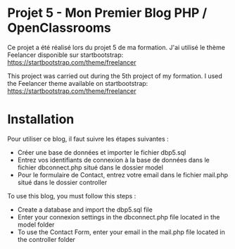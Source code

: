 # Projet 5 - Mon Premier Blog PHP / OpenClassrooms


Ce projet a été réalisé lors du projet 5 de ma formation. J'ai utilisé le thème Feelancer disponible sur startbootstrap: https://startbootstrap.com/theme/freelancer


This project was carried out during the 5th project of my formation. I used the Feelancer theme available on startbootstrap: https://startbootstrap.com/theme/freelancer



# Installation
Pour utiliser ce blog, il faut suivre les étapes suivantes :

- Créer une base de données et importer le fichier dbp5.sql
- Entrez vos identifiants de connexion à la base de données dans le fichier dbconnect.php situé dans le dossier model
- Pour le formulaire de Contact, entrez votre email dans le fichier mail.php situé dans le dossier controller


To use this blog, you must follow this steps :

- Create a database and import the dbp5.sql file
- Enter your connexion settings in the dbconnect.php file located in the model folder
- To use the Contact Form, enter your email in the mail.php file located in the controller folder
